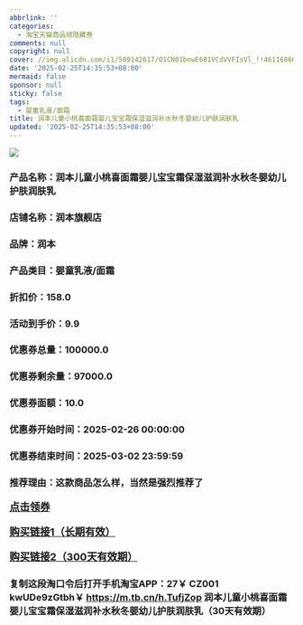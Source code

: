 ```yaml
---
abbrlink: ''
categories:
  - 淘宝天猫商品领隐藏券
comments: null
copyright: null
cover: //img.alicdn.com/i1/509142617/O1CN01bnwE681VCdVVFIsVl_!!4611686018427381337-0-item_pic.jpg
date: '2025-02-25T14:35:53+08:00'
mermaid: false
sponsor: null
sticky: false
tags:
  - 婴童乳液/面霜
title: 润本儿童小桃喜面霜婴儿宝宝霜保湿滋润补水秋冬婴幼儿护肤润肤乳
updated: '2025-02-25T14:35:53+08:00'
--- 
```


![](//img.alicdn.com/i1/509142617/O1CN01bnwE681VCdVVFIsVl_!!4611686018427381337-0-item_pic.jpg)

### 产品名称：润本儿童小桃喜面霜婴儿宝宝霜保湿滋润补水秋冬婴幼儿护肤润肤乳
### 店铺名称：润本旗舰店
### 品牌：润本
### 产品类目：婴童乳液/面霜
### 折扣价：158.0
### 活动到手价：9.9
### 优惠券总量：100000.0
### 优惠券剩余量：97000.0
### 优惠券面额：10.0
### 优惠券开始时间：2025-02-26 00:00:00	
### 优惠券结束时间：2025-03-02 23:59:59	
### 推荐理由：这款商品怎么样，当然是强烈推荐了

<p style="font-size: 18px; font-weight: bold;">
  <a href="https://uland.taobao.com/coupon/edetail?e=fLWkBs9U5FKlhHvvyUNXZfh8CuWt5YH5OVuOuRD5gLJMmdsrkidbOWBzzpT26idJ%2B2dH2p4Kml%2BA8YEqc0bDUTqJr92ljvtPozltlC8E%2F%2FOJH57eyW4FAEvZ81bL9fIMRSHvQe2jOLZ9pbNCYX0I%2BPP%2BWUTgK%2F%2B0I%2BtaUgbudUxA%2B536asYsLWVfKa%2BhVnND7HfxK9bT%2F6oTvfvE7l0tXpjB6TX2HR3QQ5WKStDdyeTLAJho1Tgm24y1rRo98IyIzxHHRjXbSzC3GXpSbfs48nLFaS8nh6j%2FIDMDEAXCCzJ5jBFGulqzpQ9hQQnezP4T9pILCoZ%2B%2FH9%2BOHfs5nLQGA%3D%3D&traceId=21665f9817407225954674899d132c&union_lens=lensId%3AOPT%401740722595%402133d904_0dfb_1954b26e851_dddb%4001%40eyJmbG9vcklkIjo3MzM1NH0ie" target="_blank">点击领券</a>
</p>
<p style="font-size: 18px; font-weight: bold;">
  <a href="https://s.click.taobao.com/t?e=m%3D2%26s%3DTlHFr9ZoT7Bw4vFB6t2Z2ueEDrYVVa64K7Vc7tFgwiHjf2vlNIV67k2Uw6Vjz9mVnwuRopoI2iP3ID%2FV1RqsF4wnCJeELi4I%2FIEn%2BS1IjHAB0ghlTd7WlZVm%2FOAUUFw71qrpxiwMoCNxc1AtbZGVS0TZJxZ%2B8SUXOauqmaZiivWMHuv7RoNv0Q0jFsbsQ7KWb5hk%2FbEzh8QR4nqplsRsG0UDVB4JTVvCPsL308tgEzUptAhAJx0q%2FlD1FByKSGWKozvQCWI2PAlyfsBFZDqhxXSFvSTZM%2B%2F4A13NwUW6D5ufHp8FVd9SsR%2Ff%2F2xoCxtfMzXmCitDxQQ%3D" target="_blank">购买链接1（长期有效）</a>
</p>
<p style="font-size: 18px; font-weight: bold;">
  <a href="https://s.click.taobao.com/Nk8cVNs" target="_blank">购买链接2（300天有效期）</a>
</p>

### 复制这段淘口令后打开手机淘宝APP：27￥ CZ001 kwUDe9zGtbh￥ https://m.tb.cn/h.TufjZop  润本儿童小桃喜面霜婴儿宝宝霜保湿滋润补水秋冬婴幼儿护肤润肤乳（30天有效期）
